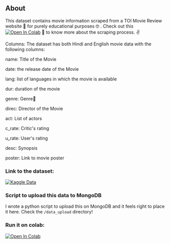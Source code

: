 ## About

This dataset contains movie information scraped from a TOI Movie Review website 🙌 for purely educational purposes 🤓 . Check out this [![Open In Colab](https://colab.research.google.com/assets/colab-badge.svg)](https://colab.research.google.com/drive/1ahIzbepemffJXiT9LSVyH0ADfPCwZt1W?usp=sharing) 👀 to know more about the scraping process. ✌️

Columns:
The dataset has both Hindi and English movie data with the following columns:

name: Title of the Movie

date: the release date of the Movie

lang: list of languages in which the movie is available

dur: duration of the movie

genre: Genre😬

direc: Director of the Movie

act: List of actors

c_rate: Critic's rating

u_rate: User's rating

desc: Synopsis

poster: Link to movie poster

### Link to the dataset:

[![Kaggle Data](https://img.shields.io/badge/kaggle%20-data-blue)](https://www.kaggle.com/divyanshsareen/times-of-india-movie-reviewshindi-and-english)

### Script to upload this data to MongoDB

I wrote a python script to upload this on MongoDB and it feels right to place it here. Check the `/data_upload` directory!

### Run it on colab:

[![Open In Colab](https://colab.research.google.com/assets/colab-badge.svg)](https://colab.research.google.com/drive/1ahIzbepemffJXiT9LSVyH0ADfPCwZt1W?usp=sharing)
